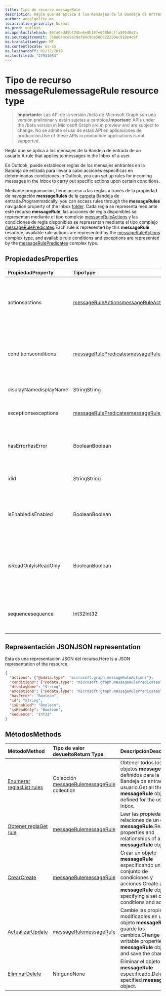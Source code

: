 ```yaml
---
title: Tipo de recurso messageRule
description: Regla que se aplica a los mensajes de la Bandeja de entrada de un usuario.
author: angelgolfer-ms
localization_priority: Normal
ms.prod: outlook
ms.openlocfilehash: 86fa0edd5bf24be6e8b18fe648b6cffa505d0a7a
ms.sourcegitcommit: 36be044c89a19af84c93e586e22200ec919e4c9f
ms.translationtype: MT
ms.contentlocale: es-ES
ms.lasthandoff: 01/12/2019
ms.locfileid: "27931083"
---
```

# <a name="messagerule-resource-type"></a><span data-ttu-id="e937e-103">Tipo de recurso messageRule</span><span class="sxs-lookup"><span data-stu-id="e937e-103">messageRule resource type</span></span>

> <span data-ttu-id="e937e-104">**Importante:** Las API de la versión /beta de Microsoft Graph son una versión preliminar y están sujetas a cambios.</span><span class="sxs-lookup"><span data-stu-id="e937e-104">**Important:** APIs under the /beta version in Microsoft Graph are in preview and are subject to change.</span></span> <span data-ttu-id="e937e-105">No se admite el uso de estas API en aplicaciones de producción.</span><span class="sxs-lookup"><span data-stu-id="e937e-105">Use of these APIs in production applications is not supported.</span></span>

<span data-ttu-id="e937e-106">Regla que se aplica a los mensajes de la Bandeja de entrada de un usuario.</span><span class="sxs-lookup"><span data-stu-id="e937e-106">A rule that applies to messages in the Inbox of a user.</span></span>

<span data-ttu-id="e937e-107">En Outlook, puede establecer reglas de los mensajes entrantes en la Bandeja de entrada para llevar a cabo acciones específicas en determinadas condiciones.</span><span class="sxs-lookup"><span data-stu-id="e937e-107">In Outlook, you can set up rules for incoming messages in the Inbox to carry out specific actions upon certain conditions.</span></span> 

<span data-ttu-id="e937e-108">Mediante programación, tiene acceso a las reglas a través de la propiedad de navegación **messageRules** de la [carpeta](mailfolder.md) Bandeja de entrada.</span><span class="sxs-lookup"><span data-stu-id="e937e-108">Programmatically, you can access rules through the **messageRules** navigation property of the Inbox [folder](mailfolder.md).</span></span> <span data-ttu-id="e937e-109">Cada regla se representa mediante este recurso **messageRule**, las acciones de regla disponibles se representan mediante el tipo complejo [messageRuleActions](messageruleactions.md) y las condiciones de regla disponibles se representan mediante el tipo complejo [messageRulePredicates](messagerulepredicates.md).</span><span class="sxs-lookup"><span data-stu-id="e937e-109">Each rule is represented by this **messageRule** resource, available rule actions are represented by the [messageRuleActions](messageruleactions.md) complex type, and available rule conditions and exceptions are represented by the [messageRulePredicates](messagerulepredicates.md) complex type.</span></span>


## <a name="properties"></a><span data-ttu-id="e937e-110">Propiedades</span><span class="sxs-lookup"><span data-stu-id="e937e-110">Properties</span></span>
| <span data-ttu-id="e937e-111">Propiedad</span><span class="sxs-lookup"><span data-stu-id="e937e-111">Property</span></span>     | <span data-ttu-id="e937e-112">Tipo</span><span class="sxs-lookup"><span data-stu-id="e937e-112">Type</span></span>   |<span data-ttu-id="e937e-113">Descripción</span><span class="sxs-lookup"><span data-stu-id="e937e-113">Description</span></span>|
|:---------------|:--------|:----------|
| <span data-ttu-id="e937e-114">actions</span><span class="sxs-lookup"><span data-stu-id="e937e-114">actions</span></span> | [<span data-ttu-id="e937e-115">messageRuleActions</span><span class="sxs-lookup"><span data-stu-id="e937e-115">messageRuleActions</span></span>](messageruleactions.md) | <span data-ttu-id="e937e-116">Acciones que se van a realizar en un mensaje cuando se cumplan las condiciones correspondientes.</span><span class="sxs-lookup"><span data-stu-id="e937e-116">Actions to be taken on a message when the corresponding conditions are fulfilled.</span></span> |
| <span data-ttu-id="e937e-117">conditions</span><span class="sxs-lookup"><span data-stu-id="e937e-117">conditions</span></span> | [<span data-ttu-id="e937e-118">messageRulePredicates</span><span class="sxs-lookup"><span data-stu-id="e937e-118">messageRulePredicates</span></span>](messagerulepredicates.md) | <span data-ttu-id="e937e-119">Condiciones que, cuando se cumplan, activarán las acciones correspondientes a esa regla.</span><span class="sxs-lookup"><span data-stu-id="e937e-119">Conditions that when fulfilled, will trigger the corresponding actions for that rule.</span></span> |
| <span data-ttu-id="e937e-120">displayName</span><span class="sxs-lookup"><span data-stu-id="e937e-120">displayName</span></span> | <span data-ttu-id="e937e-121">String</span><span class="sxs-lookup"><span data-stu-id="e937e-121">String</span></span> | <span data-ttu-id="e937e-122">Nombre para mostrar de la regla.</span><span class="sxs-lookup"><span data-stu-id="e937e-122">The display name of the rule.</span></span> |
| <span data-ttu-id="e937e-123">exceptions</span><span class="sxs-lookup"><span data-stu-id="e937e-123">exceptions</span></span> | [<span data-ttu-id="e937e-124">messageRulePredicates</span><span class="sxs-lookup"><span data-stu-id="e937e-124">messageRulePredicates</span></span>](messagerulepredicates.md) | <span data-ttu-id="e937e-125">Condiciones de excepción de la regla.</span><span class="sxs-lookup"><span data-stu-id="e937e-125">Exception conditions for the rule.</span></span> |
| <span data-ttu-id="e937e-126">hasError</span><span class="sxs-lookup"><span data-stu-id="e937e-126">hasError</span></span> | <span data-ttu-id="e937e-127">Boolean</span><span class="sxs-lookup"><span data-stu-id="e937e-127">Boolean</span></span> | <span data-ttu-id="e937e-128">Indica si la regla es una condición de error.</span><span class="sxs-lookup"><span data-stu-id="e937e-128">Indicates whether the rule is in an error condition.</span></span> <span data-ttu-id="e937e-129">Solo lectura.</span><span class="sxs-lookup"><span data-stu-id="e937e-129">Read-only.</span></span> |
| <span data-ttu-id="e937e-130">id</span><span class="sxs-lookup"><span data-stu-id="e937e-130">id</span></span> |<span data-ttu-id="e937e-131">String</span><span class="sxs-lookup"><span data-stu-id="e937e-131">String</span></span>|<span data-ttu-id="e937e-132">Identificador único de la regla.</span><span class="sxs-lookup"><span data-stu-id="e937e-132">The unique identifier of the rule.</span></span> <span data-ttu-id="e937e-133">Solo lectura.</span><span class="sxs-lookup"><span data-stu-id="e937e-133">Read-only.</span></span>|
| <span data-ttu-id="e937e-134">isEnabled</span><span class="sxs-lookup"><span data-stu-id="e937e-134">isEnabled</span></span> | <span data-ttu-id="e937e-135">Boolean</span><span class="sxs-lookup"><span data-stu-id="e937e-135">Boolean</span></span> | <span data-ttu-id="e937e-136">Indica si la regla está habilitada para que se aplique a los mensajes.</span><span class="sxs-lookup"><span data-stu-id="e937e-136">Indicates whether the rule is enabled to be applied to messages.</span></span> |
| <span data-ttu-id="e937e-137">isReadOnly</span><span class="sxs-lookup"><span data-stu-id="e937e-137">isReadOnly</span></span> | <span data-ttu-id="e937e-138">Boolean</span><span class="sxs-lookup"><span data-stu-id="e937e-138">Boolean</span></span> | <span data-ttu-id="e937e-139">Indica si la regla es de solo lectura y la API de REST de reglas no la puede modificar ni eliminar.</span><span class="sxs-lookup"><span data-stu-id="e937e-139">Indicates if the rule is read-only and cannot be modified or deleted by the rules REST API.</span></span> |
| <span data-ttu-id="e937e-140">sequence</span><span class="sxs-lookup"><span data-stu-id="e937e-140">sequence</span></span> | <span data-ttu-id="e937e-141">Int32</span><span class="sxs-lookup"><span data-stu-id="e937e-141">Int32</span></span> | <span data-ttu-id="e937e-142">Indica el orden en que se ejecuta la regla entre otras reglas.</span><span class="sxs-lookup"><span data-stu-id="e937e-142">Indicates the order in which the rule is executed, among other rules.</span></span> |


## <a name="json-representation"></a><span data-ttu-id="e937e-143">Representación JSON</span><span class="sxs-lookup"><span data-stu-id="e937e-143">JSON representation</span></span>
<span data-ttu-id="e937e-144">Esta es una representación JSON del recurso.</span><span class="sxs-lookup"><span data-stu-id="e937e-144">Here is a JSON representation of the resource.</span></span>

<!-- {
  "blockType": "resource",
  "optionalProperties": [
   ],
  "@odata.type": "microsoft.graph.messageRule"
}-->

```json
{
  "actions": {"@odata.type": "microsoft.graph.messageRuleActions"},
  "conditions": {"@odata.type": "microsoft.graph.messageRulePredicates"},
  "displayName": "String",
  "exceptions": {"@odata.type": "microsoft.graph.messageRulePredicates"},
  "hasError": "Boolean",
  "id": "String",
  "isEnabled": "Boolean",
  "isReadOnly": "Boolean",
  "sequence": "Int32"
}

```

## <a name="methods"></a><span data-ttu-id="e937e-145">Métodos</span><span class="sxs-lookup"><span data-stu-id="e937e-145">Methods</span></span>
| <span data-ttu-id="e937e-146">Método</span><span class="sxs-lookup"><span data-stu-id="e937e-146">Method</span></span>           | <span data-ttu-id="e937e-147">Tipo de valor devuelto</span><span class="sxs-lookup"><span data-stu-id="e937e-147">Return Type</span></span>    |<span data-ttu-id="e937e-148">Descripción</span><span class="sxs-lookup"><span data-stu-id="e937e-148">Description</span></span>|
|:---------------|:--------|:----------|
|[<span data-ttu-id="e937e-149">Enumerar reglas</span><span class="sxs-lookup"><span data-stu-id="e937e-149">List rules</span></span>](../api/mailfolder-list-messagerules.md) | <span data-ttu-id="e937e-150">Colección [messageRule](messagerule.md)</span><span class="sxs-lookup"><span data-stu-id="e937e-150">[messageRule](messagerule.md) collection</span></span> |<span data-ttu-id="e937e-151">Obtener todos los objetos **messageRule** definidos para la Bandeja de entrada del usuario.</span><span class="sxs-lookup"><span data-stu-id="e937e-151">Get all the **messageRule** objects defined for the user's Inbox.</span></span>|
|[<span data-ttu-id="e937e-152">Obtener regla</span><span class="sxs-lookup"><span data-stu-id="e937e-152">Get rule</span></span>](../api/messagerule-get.md) | [<span data-ttu-id="e937e-153">messageRule</span><span class="sxs-lookup"><span data-stu-id="e937e-153">messageRule</span></span>](messagerule.md) |<span data-ttu-id="e937e-154">Leer las propiedades y relaciones de un objeto **messageRule**.</span><span class="sxs-lookup"><span data-stu-id="e937e-154">Read the properties and relationships of a **messageRule** object.</span></span>|
|[<span data-ttu-id="e937e-155">Crear</span><span class="sxs-lookup"><span data-stu-id="e937e-155">Create</span></span>](../api/mailfolder-post-messagerules.md) | [<span data-ttu-id="e937e-156">messageRule</span><span class="sxs-lookup"><span data-stu-id="e937e-156">messageRule</span></span>](messagerule.md) |<span data-ttu-id="e937e-157">Crear un objeto **messageRule** especificando un conjunto de condiciones y acciones.</span><span class="sxs-lookup"><span data-stu-id="e937e-157">Create a **messageRule** object by specifying a set of conditions and actions.</span></span>|
|[<span data-ttu-id="e937e-158">Actualizar</span><span class="sxs-lookup"><span data-stu-id="e937e-158">Update</span></span>](../api/messagerule-update.md) | [<span data-ttu-id="e937e-159">messageRule</span><span class="sxs-lookup"><span data-stu-id="e937e-159">messageRule</span></span>](messagerule.md) |<span data-ttu-id="e937e-160">Cambie las propiedades modificables en un objeto **messageRule** y guarde los cambios.</span><span class="sxs-lookup"><span data-stu-id="e937e-160">Change writable properties on a **messageRule** object and save the changes.</span></span> |
|[<span data-ttu-id="e937e-161">Eliminar</span><span class="sxs-lookup"><span data-stu-id="e937e-161">Delete</span></span>](../api/messagerule-delete.md) | <span data-ttu-id="e937e-162">Ninguno</span><span class="sxs-lookup"><span data-stu-id="e937e-162">None</span></span> |<span data-ttu-id="e937e-163">Eliminar el objeto **messageRule** especificado.</span><span class="sxs-lookup"><span data-stu-id="e937e-163">Delete the specified **messageRule** object.</span></span> |

<!-- uuid: 8fcb5dbc-d5aa-4681-8e31-b001d5168d79
2015-10-25 14:57:30 UTC -->
<!-- {
  "type": "#page.annotation",
  "description": "messageRule resource",
  "keywords": "",
  "section": "documentation",
  "tocPath": ""
}-->

